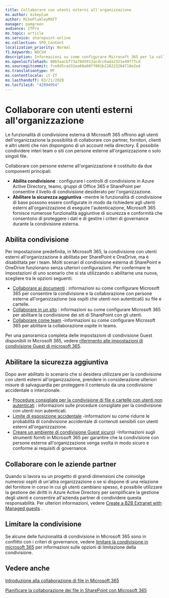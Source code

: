 ```yaml
---
title: Collaborare con utenti esterni all'organizzazione
ms.author: mikeplum
author: MikePlumleyMSFT
manager: pamgreen
audience: ITPro
ms.topic: article
ms.service: sharepoint-online
ms.collection: SPO_Content
localization_priority: Normal
f1.keywords: NOCSH
description: Informazioni su come configurare Microsoft 365 per la collaborazione con utenti esterni all'organizzazione.
ms.openlocfilehash: 80b5aacbf73a7845913acdcc6ada2321e49f77cd
ms.sourcegitcommit: fce0d5cad32ea60a08ff001b228223284710e2ed
ms.translationtype: MT
ms.contentlocale: it-IT
ms.lasthandoff: 03/21/2020
ms.locfileid: "42894954"
---
```

# <a name="collaborating-with-people-outside-your-organization"></a>Collaborare con utenti esterni all'organizzazione

Le funzionalità di condivisione esterna di Microsoft 365 offrono agli utenti dell'organizzazione la possibilità di collaborare con partner, fornitori, clienti e altri utenti che non dispongono di un account nella directory. È possibile condividere interi team o siti con persone esterne all'organizzazione o solo singoli file.

Collaborare con persone esterne all'organizzazione è costituito da due componenti principali:

- **Abilita condivisione** : configurare i controlli di condivisione in Azure Active Directory, teams, gruppi di Office 365 e SharePoint per consentire il livello di condivisione desiderato per l'organizzazione.
- **Abilitare la sicurezza aggiuntiva** -mentre le funzionalità di condivisione di base possono essere configurate in modo da richiedere agli utenti esterni all'organizzazione di eseguire l'autenticazione, Microsoft 365 fornisce numerose funzionalità aggiuntive di sicurezza e conformità che consentono di proteggere i dati e di gestire i criteri di governance durante la condivisione esterna.

## <a name="enable-sharing"></a>Abilita condivisione

Per impostazione predefinita, in Microsoft 365, la condivisione con utenti esterni all'organizzazione è abilitata per SharePoint e OneDrive, ma è disabilitata per i team. Molti scenari di condivisione esterna di SharePoint e OneDrive funzionano senza ulteriori configurazioni. Per confermare le impostazioni di uno scenario che si sta utilizzando o abilitarne una nuova, scegliere tra le opzioni seguenti:

- [Collaborare ai documenti](collaborate-on-documents.md) : informazioni su come configurare Microsoft 365 per consentire la condivisione e la collaborazione con persone esterne all'organizzazione (sia ospiti che utenti non autenticati) su file e cartelle.
- [Collaborare in un sito](collaborate-in-site.md) : informazioni su come configurare Microsoft 365 per abilitare la condivisione dei siti di SharePoint con gli utenti.
- [Collaborare come team](collaborate-as-team.md) -informazioni su come configurare Microsoft 365 per abilitare la collaborazione ospite in teams.

Per una panoramica completa delle impostazioni di condivisione Guest disponibili in Microsoft 365, vedere [riferimento alle impostazioni di condivisione Guest di microsoft 365](microsoft-365-guest-settings.md).

## <a name="enable-additional-security"></a>Abilitare la sicurezza aggiuntiva

Dopo aver abilitato lo scenario che si desidera utilizzare per la condivisione con utenti esterni all'organizzazione, prendere in considerazione ulteriori misure di salvaguardia per proteggere il contenuto da una condivisione accidentale o intenzionale.

- [Procedure consigliate per la condivisione di file e cartelle con utenti non autenticati](best-practices-anonymous-sharing.md) : informazioni sulle procedure consigliate per la condivisione con utenti non autenticati.
- [Limite di esposizione accidentale](share-limit-accidental-exposure.md) -informazioni su come ridurre le probabilità di condivisione accidentale di contenuti sensibili con utenti esterni all'organizzazione.
- [Creare un ambiente di condivisione Guest sicuro](create-secure-guest-sharing-environment.md)) -Informazioni sugli strumenti forniti in Microsoft 365 per garantire che la condivisione con persone esterne all'organizzazione venga svolta in modo sicuro e conforme ai requisiti di governance.

## <a name="collaborate-with-partner-companies"></a>Collaborare con le aziende partner

Quando si lavora su un progetto di grandi dimensioni che coinvolge numerosi ospiti di un'altra organizzazione o se si dispone di una relazione del fornitore in corso in cui gli utenti cambiano spesso, è possibile utilizzare la gestione dei diritti in Azure Active Directory per semplificare la gestione degli utenti e consentire all'azienda partner di condividere questa responsabilità. Per ulteriori informazioni, vedere [Create a B2B Extranet with Managed guests](b2b-extranet.md) .

## <a name="limit-sharing"></a>Limitare la condivisione

Se alcune delle funzionalità di condivisione in Microsoft 365 sono in conflitto con i criteri di governance, vedere [limitare la condivisione in microsoft 365](microsoft-365-limit-sharing.md) per informazioni sulle opzioni di limitazione della condivisione.

## <a name="see-also"></a>Vedere anche

[Introduzione alla collaborazione di file in Microsoft 365](https://docs.microsoft.com/sharepoint/intro-to-file-collaboration)

[Pianificare la collaborazione dei file in SharePoint con Microsoft 365](https://docs.microsoft.com/sharepoint/deploy-file-collaboration)
